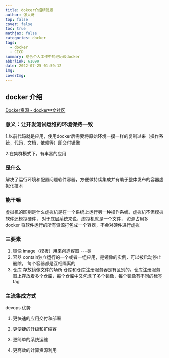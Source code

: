 ```yaml
---
title: dokcer介绍精简版
author: 张大哥
top: false
cover: false
toc: true
mathjax: false
categories: docker
tags:
  - docker
  - CICD
summary: 结合个人工作中的经历谈docker
abbrlink: 61099
date: 2022-07-25 01:59:12
img:
coverImg:
---
```


## docker 介绍

[Docker资源 - docker中文社区](https://www.docker.org.cn/page/resources.html)

### 意义：让开发测试运维的环境保持一致

1.以前代码就是应用，使用docker后需要将原始环境一摸一样的复制过来（操作系统，代码，文档，依赖等）即交付镜像

2.在集群模式下，有丰富的应用

### 是什么

解决了运行环境和配置问题软件容器，方便做持续集成并有助于整体发布的容器虚拟化技术

### 能干嘛

虚拟机的区别是什么虚拟机是在一个系统上运行另一种操作系统，虚拟机不但模拟软件还模拟硬件， 对于底层系统来说，虚拟机就是一个文件， 资源占用多
docker 将软件运行的所有资源打包成一个容器，不会对硬件进行虚拟

### 三要素

1.  镜像 image（模板）用来创造容器 ---类              
2. 容器 contain独立运行的一个或者一组应用，是镜像的实例，可以被启动停止删除， 每个容器都是互相隔离的              
3. 仓库 存放镜像文件的场所 仓库和仓库注册服务器是有区别的。仓库注册服务器上存放着多个仓库，每个仓库中又包含了多个镜像，每个镜像有不同的标签tag



### 主流集成方式

devops 优势

1. 更快速的应用交付和部署

2. 更便捷的升级和扩缩容

3. 更简单的系统运维
4. 更高效的计算资源利用

